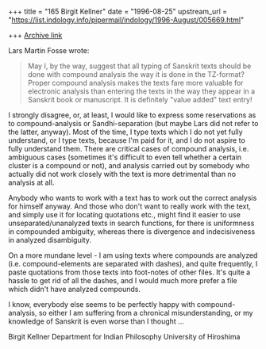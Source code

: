 +++
title = "165 Birgit Kellner"
date = "1996-08-25"
upstream_url = "https://list.indology.info/pipermail/indology/1996-August/005669.html"

+++
[Archive link](https://list.indology.info/pipermail/indology/1996-August/005669.html)

Lars Martin Fosse wrote: 
>  May I, by the way,
> suggest that all typing of Sanskrit texts should be done with compound
> analysis the way it is done in the TZ-format? Proper compound analysis makes
> the texts fare more valuable for electronic analysis than entering the texts
> in the way they appear in a Sanskrit book or manuscript. It is definitely
> "value added" text entry!

I strongly disagree, or, at least, I would like to express some reservations
as to compound-analysis or Sandhi-separation (but maybe Lars did not refer
to the latter, anyway). Most of the time, I type texts which I do not yet
fully understand, or I type texts, because I'm paid for it, and I do not
aspire to fully understand them. There are critical cases of compound
analysis, i.e. ambiguous cases (sometimes it's difficult to even tell
whether a certain cluster is a compound or not), and analysis carried out by
somebody who actually did not work closely with the text is more detrimental
than no analysis at all. 

Anybody who wants to work with a text has to work out the correct analysis
for himself anyway. And those who don't want to really work with the text,
and simply use it for locating quotations etc., might find it easier to use
unseparated/unanalyzed texts in search functions, for there is uniformness
in compounded ambiguity, whereas there is divergence and indecisiveness in
analyzed disambiguity. 

On a more mundane level - I am using texts where compounds are analyzed
(i.e. compound-elements are separated with dashes), and quite frequently, I
paste quotations from those texts into foot-notes of other files. It's quite
a hassle to get rid of all the dashes, and I would much more prefer a file
which didn't have analyzed compounds. 

I know, everybody else seems to be perfectly happy with compound-analysis,
so either I am suffering from a chronical misunderstanding, or my knowledge
of Sanskrit is even worse than I thought ...



Birgit Kellner
Department for Indian Philosophy
University of Hiroshima





